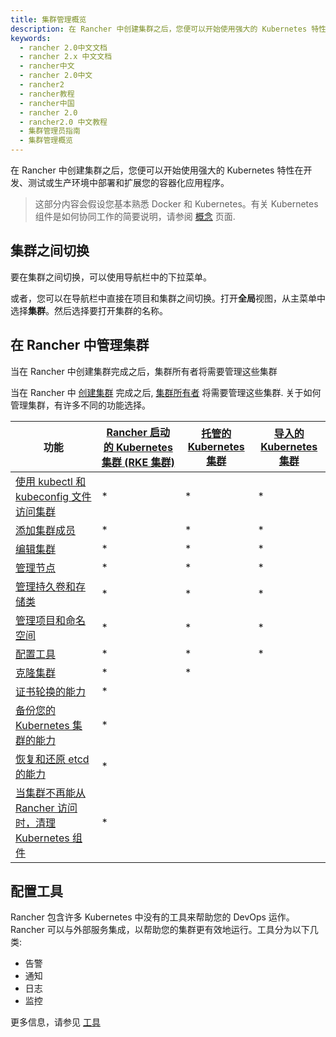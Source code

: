 ```yaml
---
title: 集群管理概览
description: 在 Rancher 中创建集群之后，您便可以开始使用强大的 Kubernetes 特性在开发、测试或生产环境中部署和扩展您的容器化应用程序。这部分内容会假设您基本熟悉 Docker 和 Kubernetes。有关 Kubernetes 组件是如何协同工作的简要说明，请参阅概念页面。
keywords:
  - rancher 2.0中文文档
  - rancher 2.x 中文文档
  - rancher中文
  - rancher 2.0中文
  - rancher2
  - rancher教程
  - rancher中国
  - rancher 2.0
  - rancher2.0 中文教程
  - 集群管理员指南
  - 集群管理概览
---
```


在 Rancher 中创建集群之后，您便可以开始使用强大的 Kubernetes 特性在开发、测试或生产环境中部署和扩展您的容器化应用程序。

> 这部分内容会假设您基本熟悉 Docker 和 Kubernetes。有关 Kubernetes 组件是如何协同工作的简要说明，请参阅 [概念](/docs/overview/concepts/_index) 页面.

## 集群之间切换

要在集群之间切换，可以使用导航栏中的下拉菜单。

或者，您可以在导航栏中直接在项目和集群之间切换。打开**全局**视图，从主菜单中选择**集群**。然后选择要打开集群的名称。

## 在 Rancher 中管理集群

当在 Rancher 中创建集群完成之后，集群所有者将需要管理这些集群

当在 Rancher 中 [创建集群](/docs/cluster-provisioning/_index) 完成之后, [集群所有者](/docs/admin-settings/rbac/cluster-project-roles/_index) 将需要管理这些集群. 关于如何管理集群，有许多不同的功能选择。

| 功能                                                                                                     | [Rancher 启动的 Kubernetes 集群 (RKE 集群)](/docs/cluster-provisioning/rke-clusters/_index) | [托管的 Kubernetes 集群](/docs/cluster-provisioning/hosted-kubernetes-clusters/_index) | [导入的 Kubernetes 集群](/docs/cluster-provisioning/imported-clusters/_index) |
| -------------------------------------------------------------------------------------------------------- | ------------------------------------------------------------------------------------------- | -------------------------------------------------------------------------------------- | ----------------------------------------------------------------------------- |
| [使用 kubectl 和 kubeconfig 文件访问集群](/docs/cluster-admin/cluster-access/kubectl/_index)             | \*                                                                                          | \*                                                                                     | \*                                                                            |
| [添加集群成员](/docs/cluster-admin/cluster-access/cluster-members/_index)                                | \*                                                                                          | \*                                                                                     | \*                                                                            |
| [编辑集群](/docs/cluster-admin/editing-clusters/_index)                                                  | \*                                                                                          | \*                                                                                     | \*                                                                            |
| [管理节点](/docs/cluster-admin/nodes/_index)                                                             | \*                                                                                          | \*                                                                                     | \*                                                                            |
| [管理持久卷和存储类](/docs/cluster-admin/volumes-and-storage/_index)                                     | \*                                                                                          | \*                                                                                     | \*                                                                            |
| [管理项目和命名空间](/docs/cluster-admin/projects-and-namespaces/_index)                                 | \*                                                                                          | \*                                                                                     | \*                                                                            |
| [配置工具](#配置工具)                                                                                    | \*                                                                                          | \*                                                                                     | \*                                                                            |
| [克隆集群](/docs/cluster-admin/cloning-clusters/_index)                                                  | \*                                                                                          | \*                                                                                     |                                                                               |
| [证书轮换的能力](/docs/cluster-admin/certificate-rotation/_index)                                        | \*                                                                                          |                                                                                        |                                                                               |
| [备份您的 Kubernetes 集群的能力](/docs/cluster-admin/backing-up-etcd/_index)                             | \*                                                                                          |                                                                                        |                                                                               |
| [恢复和还原 etcd 的能力](/docs/cluster-admin/restoring-etcd/_index)                                      | \*                                                                                          |                                                                                        |                                                                               |
| [当集群不再能从 Rancher 访问时，清理 Kubernetes 组件](/docs/cluster-admin/cleaning-cluster-nodes/_index) | \*                                                                                          |                                                                                        |                                                                               |

## 配置工具

Rancher 包含许多 Kubernetes 中没有的工具来帮助您的 DevOps 运作。Rancher 可以与外部服务集成，以帮助您的集群更有效地运行。工具分为以下几类:

- 告警
- 通知
- 日志
- 监控

更多信息，请参见 [工具](/docs/cluster-admin/tools/_index)
